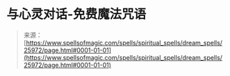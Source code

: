 <!--yml

category: 未分类

date: 2024-06-12 19:13:20

-->

# 与心灵对话-免费魔法咒语

> 来源：[https://www.spellsofmagic.com/spells/spiritual_spells/dream_spells/25972/page.html#0001-01-01](https://www.spellsofmagic.com/spells/spiritual_spells/dream_spells/25972/page.html#0001-01-01)
